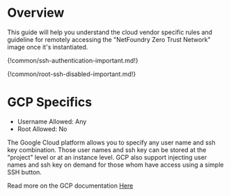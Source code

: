 # Overview

  This guide will help you understand the cloud vendor specific rules and guideline for remotely accessing
  the "NetFoundry Zero Trust Network" image once it's instantiated.

{!common/ssh-authentication-important.md!}

{!common/root-ssh-disabled-important.md!}


# GCP Specifics

* Username Allowed: Any
* Root Allowed: No

The Google Cloud platform allows you to specify any user name and ssh key combination. Those user names and ssh key can be stored at the "project" level or at an instance level.  GCP also support injecting user names and ssh key on demand for those whom have access using a simple SSH button.

Read more on the GCP documentation [Here](https://cloud.google.com/compute/docs/instances/connecting-to-instance)






